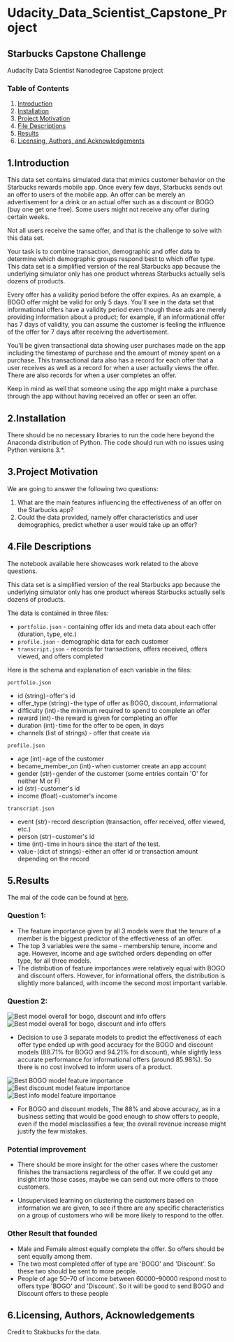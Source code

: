 # Udacity_Data_Scientist_Capstone_Project
## Starbucks Capstone Challenge
Audacity Data Scientist Nanodegree Capstone project

### Table of Contents

1. [Introduction](#introduction)
2. [Installation](#installation)
3. [Project Motivation](#motivation)
4. [File Descriptions](#files)
5. [Results](#results)
6. [Licensing, Authors, and Acknowledgements](#licensing)

<a name="introduction"></a>
## 1.Introduction

This data set contains simulated data that mimics customer behavior on the Starbucks rewards mobile app. Once every few days, Starbucks sends out an offer to users of the mobile app. An offer can be merely an advertisement for a drink or an actual offer such as a discount or BOGO (buy one get one free). Some users might not receive any offer during certain weeks.

Not all users receive the same offer, and that is the challenge to solve with this data set.

Your task is to combine transaction, demographic and offer data to determine which demographic groups respond best to which offer type. This data set is a simplified version of the real Starbucks app because the underlying simulator only has one product whereas Starbucks actually sells dozens of products.

Every offer has a validity period before the offer expires. As an example, a BOGO offer might be valid for only 5 days. You'll see in the data set that informational offers have a validity period even though these ads are merely providing information about a product; for example, if an informational offer has 7 days of validity, you can assume the customer is feeling the influence of the offer for 7 days after receiving the advertisement.

You'll be given transactional data showing user purchases made on the app including the timestamp of purchase and the amount of money spent on a purchase. This transactional data also has a record for each offer that a user receives as well as a record for when a user actually views the offer. There are also records for when a user completes an offer.

Keep in mind as well that someone using the app might make a purchase through the app without having received an offer or seen an offer.

<a name="installation"></a>
## 2.Installation

There should be no necessary libraries to run the code here beyond the Anaconda distribution of Python.  The code should run with no issues using Python versions 3.*.

<a name="motivation"></a>
## 3.Project Motivation

We are going to answer the following two questions:

1. What are the main features influencing the effectiveness of an offer on the Starbucks app?
2. Could the data provided, namely offer characteristics and user demographics, predict whether a user would take up an offer?

<a name="files"></a>
## 4.File Descriptions

The notebook available here showcases work related to the above questions. 

This data set is a simplified version of the real Starbucks app because the underlying simulator only has one product whereas Starbucks actually sells dozens of products.

The data is contained in three files:
- `portfolio.json` - containing offer ids and meta data about each offer (duration, type, etc.)
- `profile.json` - demographic data for each customer
- `transcript.json` - records for transactions, offers received, offers viewed, and offers completed

Here is the schema and explanation of each variable in the files:

`portfolio.json`
- id (string) - offer's id
- offer_type (string) - the type of offer as BOGO, discount, informational
- difficulty (int) - the minimum required to spend to complete an offer
- reward (int) - the reward is given for completing an offer
- duration (int) - time for the offer to be open, in days
- channels (list of strings) - offer that create via

`profile.json`
- age (int) - age of the customer
- became_member_on (int) - when customer create an app account
- gender (str) - gender of the customer (some entries contain 'O' for neither M or F)
- id (str) - customer's id
- income (float) - customer's income

`transcript.json`
- event (str) - record description (transaction, offer received, offer viewed, etc.)
- person (str) - customer's id
- time (int) - time in hours since the start of the test.
- value - (dict of strings) - either an offer id or transaction amount depending on the record

<a name="results"></a>
## 5.Results

The mai of the code can be found at [here](hhttps://github.com/NLkhuyen/Udacity_Data_Scientist_Capstone_Project).

### **Question 1:**
- The feature importance given by all 3 models were that the tenure of a member is the biggest predictor of the effectiveness of an offer.
- The top 3 variables were the same - membership tenure, income and age. However, income and age switched orders depending on offer type, for all three models.
- The distribution of feature importances were relatively equal with BOGO and discount offers. However, for informational offers, the distribution is slightly more balanced, with income the second most important variable.

### **Question 2:**
![Best model overall for bogo, discount and info offers](https://github.com/NLkhuyen/Udacity_Data_Scientist_Capstone_Project/tree/main/image/Cap1)
![Best model overall for bogo, discount and info offers](https://github.com/NLkhuyen/Udacity_Data_Scientist_Capstone_Project/tree/main/image/Cap2)
- Decision to use 3 separate models to predict the effectiveness of each offer type ended up with good accuracy for the BOGO and discount models (88.71% for BOGO and 94.21% for discount), while slightly less accurate performance for informational offers (around 85.98%). So there is no cost involved to inform users of a product.

![Best BOGO model feature importance](https://github.com/NLkhuyen/Udacity_Data_Scientist_Capstone_Project/tree/main/image/Cap4)
![Best discount model feature importance](https://github.com/NLkhuyen/Udacity_Data_Scientist_Capstone_Project/tree/main/image/Cap5)
![Best info model feature importance](https://github.com/NLkhuyen/Udacity_Data_Scientist_Capstone_Project/tree/main/image/Cap3)
- For BOGO and discount models, The 88% and above accuracy, as in a business setting that would be good enough to show offers to people, even if the model misclassifies a few, the overall revenue increase might justify the few mistakes.

### **Potential improvement**
- There should be more insight for the other cases where the customer finishes the transactions regardless of the offer. If we could get any insight into those cases, maybe we can send out more offers to those customers.

- Unsupervised learning on clustering the customers based on information we are given, to see if there are any specific characteristics on a group of customers who will be more likely to respond to the offer.

### **Other Result that founded**
- Male and Female almost equally complete the offer. So offers should be sent equally among them.
- The two most completed offer of type are 'BOGO' and 'Discount'. So these two should be sent to more people.
- People of age 50–70 of income between 60000–90000 respond most to offers type 'BOGO' and 'Discount'. So it will be good to send BOGO and Discount offers to these people

<a name="licensing"></a>
## 6.Licensing, Authors, Acknowledgements
Credit to Stakbucks for the data.
